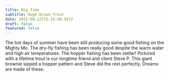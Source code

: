 ```yaml
---
title: Big Time
subtitle: Huge Brown Trout
date: 2022-08-12T15:14:09.957Z
draft: false
featured: false
---
```


The hot days of summer have been still producing some good fishing on the Mighty Mo. The dry-fly fishing has been really good despite the warm water and high air temperatures. The hopper fishing has been stellar! Pictured with a lifetime trout is our longtime friend and client Steve P. This giant brownie sipped a hopper pattern and Steve did the rest perfectly. Dreams are made of these.
